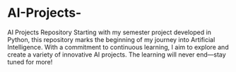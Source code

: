 # AI-Projects-
AI Projects Repository Starting with my semester project developed in Python, this repository marks the beginning of my journey into Artificial Intelligence. With a commitment to continuous learning, I aim to explore and create a variety of innovative AI projects. The learning will never end—stay tuned for more!
